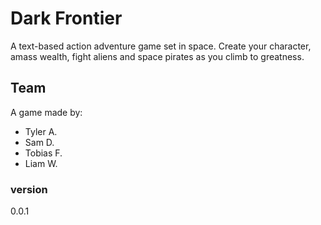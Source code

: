 # Dark Frontier

A text-based action adventure game set in space. Create your character, amass wealth, fight aliens and space pirates as you climb to greatness.

## Team

A game made by:

-   Tyler A.
-   Sam D.
-   Tobias F.
-   Liam W.

### version

0.0.1
